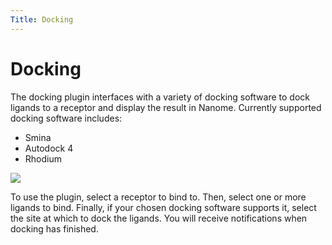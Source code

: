 ```yaml
---
Title: Docking
---
```


# Docking
The docking plugin interfaces with a variety of docking software to dock ligands to a receptor and display the result in Nanome. Currently supported docking software includes:
- Smina
- Autodock 4
- Rhodium

![](/assets/plugins-page/docking_plugin.gif)

To use the plugin, select a receptor to bind to. Then, select one or more ligands to bind. Finally, if your chosen docking software supports it, select the site
at which to dock the ligands. You will receive notifications when docking has finished.